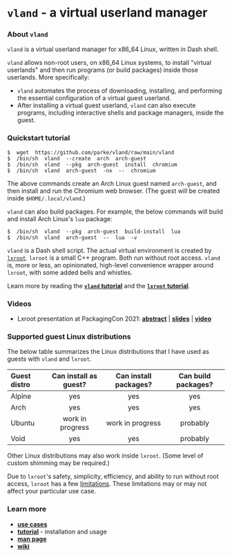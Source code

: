 # `vland` - a virtual userland manager


### About `vland`

`vland` is a virtual userland manager for x86_64 Linux, written in Dash shell.

`vland` allows non-root users, on x86_64 Linux systems, to install "virtual userlands" and then run programs (or build packages) inside those userlands.  More specifically:

-  `vland` automates the process of downloading, installing, and performing the essential configuration of a virtual guest userland.
-  After installing a virtual guest userland, `vland` can also execute programs, including interactive shells and package managers, inside the guest.


###  Quickstart tutorial

```
$  wget  https://github.com/parke/vland/raw/main/vland
$  /bin/sh  vland  --create  arch  arch-guest
$  /bin/sh  vland  --pkg  arch-guest  install  chromium
$  /bin/sh  vland  arch-guest  -nx  --  chromium
```

The above commands create an Arch Linux guest named `arch-guest`, and then install and run the Chromium web browser.  (The guest will be created inside `$HOME/.local/vland`.)

`vland` can also build packages.  For example, the below commands will build and install Arch Linux's `lua` package:

```
$  /bin/sh  vland  --pkg  arch-guest  build-install  lua
$  /bin/sh  vland  arch-guest  --  lua  -v
```

`vland` is a Dash shell script.  The actual virtual environment is created by [`lxroot`](https://github.com/parke/lxroot).  `lxroot` is a small C++ program. 
 Both run without root access.  `vland` is, more or less, an opinionated, high-level convenience wrapper around `lxroot`, with some added bells and whistles.

Learn more by reading the [**`vland` tutorial**](https://github.com/parke/vland/wiki/tutorial) and the [**`lxroot` tutorial**](https://github.com/parke/lxroot/wiki/tutorial).

### Videos

-  Lxroot presentation at PackagingCon 2021:  [**abstract**](https://pretalx.com/packagingcon-2021/talk/PMPUSW/)  |  [**slides**](https://pretalx.com/media/packagingcon-2021/submissions/PMPUSW/resources/20211110_Lxroot_7ILURuB.pdf)  |  [**video**](https://www.youtube.com/watch?v=1rw7ww0k_mk)


###  Supported guest Linux distributions

The below table summarizes the Linux distributions that I have used as guests with `vland` and `lxroot`.  

|  Guest distro  |  Can install as guest?  |  Can install packages?  |  Can build packages?  |
|  :--           |  :-:                    |  :-:                    |  :-:                  |
|  Alpine        |  yes                    |  yes                    |  yes                  |
|  Arch          |  yes                    |  yes                    |  yes                  |
|  Ubuntu        |  work in progress       |  work in progress       |  probably             |
|  Void          |  yes                    |  yes                    |  probably             |

Other Linux distributions may also work inside `lxroot`.  (Some level of custom shimming may be required.)

Due to `lxroot`'s safety, simplicity, efficiency, and ability to run without root access, `lxroot` has a few [limitations](https://github.com/parke/lxroot/wiki/limitations).  These limitations may or may not affect your particular use case.


### Learn more

-  [**use cases**](https://github.com/parke/lxroot/wiki/use_cases)
-  [**tutorial**](https://github.com/parke/vland/wiki/tutorial) - installation and usage
-  [**man page**](https://github.com/parke/vland/wiki/man_page)
-  [**wiki**](https://github.com/parke/lxroot/wiki)

<!--  version  20220119.1  -->
